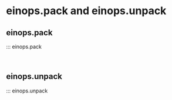 # einops.pack and einops.unpack

## einops.pack

::: einops.pack

<br />

## einops.unpack

::: einops.unpack